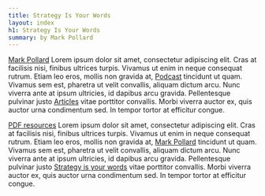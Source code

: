 ```yaml
---
title: Strategy Is Your Words
layout: index
h1: Strategy Is Your Words
summary: by Mark Pollard
---
```


<a href="{{ site.github.url }}/about-mark-pollard">Mark Pollard</a> Lorem ipsum dolor sit amet, consectetur adipiscing elit. Cras at facilisis nisi, finibus ultrices turpis. Vivamus ut enim in neque consequat rutrum. Etiam leo eros, mollis non gravida at, <a href="{{ site.github.url }}/about-mark-pollard">Podcast</a> tincidunt ut quam. Vivamus sem est, pharetra ut velit convallis, aliquam dictum arcu. Nunc viverra ante at ipsum ultricies, id dapibus arcu gravida. Pellentesque pulvinar justo <a href="{{ site.github.url }}/about-mark-pollard">Articles</a> vitae porttitor convallis. Morbi viverra auctor ex, quis auctor urna condimentum sed. In tempor tortor at efficitur congue.

<a href="{{ site.github.url }}/about-mark-pollard">PDF resources</a> Lorem ipsum dolor sit amet, consectetur adipiscing elit. Cras at facilisis nisi, finibus ultrices turpis. Vivamus ut enim in neque consequat rutrum. Etiam leo eros, mollis non gravida at, <a href="{{ site.github.url }}/about-mark-pollard">Mark Pollard</a> tincidunt ut quam. Vivamus sem est, pharetra ut velit convallis, aliquam dictum arcu. Nunc viverra ante at ipsum ultricies, id dapibus arcu gravida. Pellentesque pulvinar justo <a href="{{ site.github.url }}/about-mark-pollard">Strategy is your words</a> vitae porttitor convallis. Morbi viverra auctor ex, quis auctor urna condimentum sed. In tempor tortor at efficitur congue.




